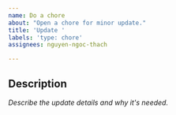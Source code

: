 ```yaml
---
name: Do a chore
about: "Open a chore for minor update."
title: 'Update '
labels: 'type: chore'
assignees: nguyen-ngoc-thach

---
```


## Description

*Describe the update details and why it's needed.*
